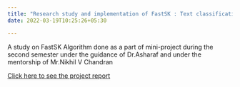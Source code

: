 ```yaml
---
title: "Research study and implementation of FastSK : Text classification Algorithm"
date: 2022-03-19T10:25:26+05:30

---
```


A study on FastSK Algorithm done as a part of mini-project during the second semester under the guidance of Dr.Asharaf and under the mentorship of Mr.Nikhil V Chandran

[Click here to see the project report](https://github.com/mohamedfawas/FastSK)